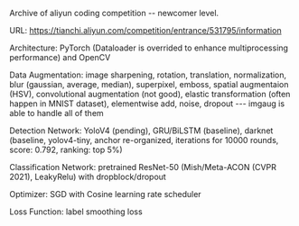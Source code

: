 Archive of aliyun coding competition -- newcomer level.

URL: https://tianchi.aliyun.com/competition/entrance/531795/information

Architecture: PyTorch (Dataloader is overrided to enhance multiprocessing performance) and OpenCV

Data Augmentation: image sharpening, rotation, translation, normalization, blur (gaussian, average, median), superpixel, emboss, spatial augmentaion (HSV), convolutional augmentation (not good), elastic transformation (often happen in MNIST dataset), elementwise add, noise, dropout --- imgaug is able to handle all of them

Detection Network: YoloV4 (pending), GRU/BiLSTM (baseline), darknet (baseline, yolov4-tiny, anchor re-organized, iterations for 10000 rounds, score: 0.792, ranking: top 5%)

Classification Network: pretrained ResNet-50 (Mish/Meta-ACON (CVPR 2021), LeakyRelu) with dropblock/dropout

Optimizer: SGD with Cosine learning rate scheduler

Loss Function: label smoothing loss
